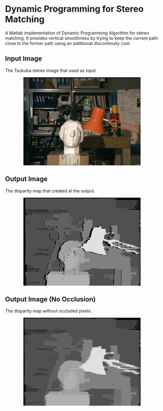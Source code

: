 # Dynamic Programming for Stereo Matching
A Matlab implementation of Dynamic Programming Algorithm for stereo matching. It provides vertical smoothness by trying to keep the current path close to the former path using an additional discontinuity cost.

## Input Image
The Tsukuba stereo image that used as input.

<p align="center">
  <img src="Left.png"> 
</p>

## Output Image
The disparity map that created at the output.

<p align="center">
  <img src="Disparity.png"> 
</p>

## Output Image (No Occlusion)
The disparity map without occluded pixels.

<p align="center">
  <img src="Disparity2.png"> 
</p>
